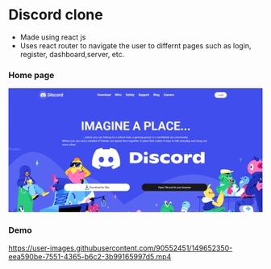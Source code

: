 # Discord clone
- Made using react js
- Uses react router to navigate the user to differnt pages such as login, register, dashboard,server, etc.
### Home page
![picture 1](https://github.com/saksham-kumar-14/discord-clone/blob/master/discord_clone_home.png)
### Demo



https://user-images.githubusercontent.com/90552451/149652350-eea590be-7551-4365-b6c2-3b99165997d5.mp4


